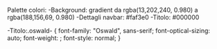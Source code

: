 Palette colori: 
-Background: gradient da rgba(13,202,240, 0.980) a rgba(188,156,69, 0.980)
-Dettagli navbar: #faf3e0
-Titolo: #000000

-Titolo:.oswald-<uniquifier> {
  font-family: "Oswald", sans-serif;
  font-optical-sizing: auto;
  font-weight: <weight>;
  font-style: normal;
}
